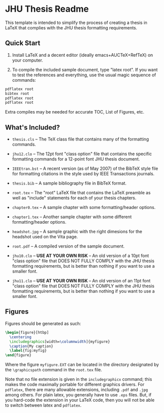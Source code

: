 JHU Thesis Readme
=================

This template is intended to simplify the process of creating a thesis in LaTeX that complies with the JHU thesis formatting requirements.  

Quick Start
-----------

1. Install LaTeX and a decent editor (ideally emacs+AUCTeX+RefTeX) on
your computer.

2. To compile the included sample document, type "latex root".  If you want to test
the references and everything, use the usual magic sequence of commands: 

```sh
pdflatex root
bibtex root
pdflatex root
pdflatex root
```
Extra compiles may be needed for accurate TOC, List of Figures, etc.

What's Included?
----------------

* `thesis.cls` – The TeX class file that contains many of the formatting commands.  

* `jhu12.clo` – The 12pt font "class option" file that contains the specific formatting commands for a 12-point font JHU thesis document.

* `IEEEtran.bst` – A recent version (as of May 2007) of the BibTeX style file for formatting citations in the style used by IEEE Transactions journals.  

* `thesis.bib` – A sample bibliography file in BibTeX format.

* `root.tex` – The "root" LaTeX file that contains the LaTeX preamble as well as "include" statements for each of your thesis chapters.

* `chapter0.tex` – A sample chapter with some formatting/header options.

* `chapter1.tex` – Another sample chapter with some different formatting/header options.

* `headshot.jpg` – A sample graphic with the right dimesions for the headshot used on the Vita page.

* `root.pdf` – A compiled version of the sample document.

* `jhu10.clo` – **USE AT YOUR OWN RISK** – An old version of a 10pt font "class option" file that DOES NOT FULLY COMPLY with the JHU thesis formatting requirements, but is better than nothing if you want to use a smaller font.

* `jhu11.clo` – **USE AT YOUR OWN RISK** – An old version of an 11pt font "class option" file that DOES NOT FULLY COMPLY with the JHU thesis formatting requirements, but is better than nothing if you want to use a smaller font.

Figures
-------
Figures should be generated as such:

```tex
\begin{figure}[htbp]
  \centering
  \includegraphics[width=\columnwidth]{myfigure}
  \caption{My caption}
  \label{fig:myfig}
\end{figure}
```

Where the figure `myfigure.EXT` can be located in the directory designated by the `\graphicspath` command in the `root.tex` file.

Note that no file extension is given in the `includegraphicx` command; this makes the code maximally portable for different graphics drivers. For `pdflatex`, there are many allowable extensions, including `.pdf` and `.jpg` among others. For plain latex, you generally have to use `.eps` files. But, if you hard-code the extension in your LaTeX code, then you will not be able to switch between latex and `pdflatex`.

